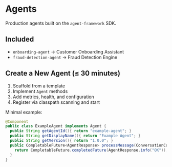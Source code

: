 # Agents

Production agents built on the `agent-framework` SDK.

## Included

- `onboarding-agent` → Customer Onboarding Assistant
- `fraud-detection-agent` → Fraud Detection Engine

## Create a New Agent (≤ 30 minutes)

1) Scaffold from a template
2) Implement `Agent` methods
3) Add metrics, health, and configuration
4) Register via classpath scanning and start

Minimal example:
```java
@Component
public class ExampleAgent implements Agent {
  public String getAgentId(){ return "example-agent"; }
  public String getDisplayName(){ return "Example Agent"; }
  public String getVersion(){ return "1.0.0"; }
  public CompletableFuture<AgentResponse> processMessage(ConversationContext ctx, AgentMessage msg){
    return CompletableFuture.completedFuture(AgentResponse.info("OK"));
  }
}
``` 
